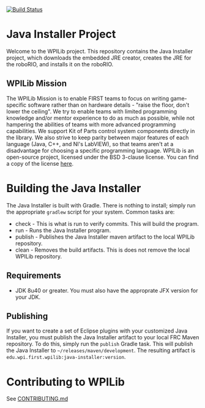 [![Build Status](https://travis-ci.org/wpilibsuite/java-installer.svg?branch=master)](https://travis-ci.org/wpilibsuite/java-installer)
# Java Installer Project

Welcome to the WPILib project. This repository contains the Java Installer project, which downloads the embedded JRE creator, creates the JRE for the roboRIO, and installs it on the roboRIO.

## WPILib Mission

The WPILib Mission is to enable FIRST teams to focus on writing game-specific software rather than on hardware details - "raise the floor, don't lower the ceiling". We try to enable teams with limited programming knowledge and/or mentor experience to do as much as possible, while not hampering the abilities of teams with more advanced programming capabilities. We support Kit of Parts control system components directly in the library. We also strive to keep parity between major features of each language (Java, C++, and NI's LabVIEW), so that teams aren't at a disadvantage for choosing a specific programming language. WPILib is an open-source project, licensed under the BSD 3-clause license. You can find a copy of the license [here](BSD_License_for_WPILib_code.txt).

# Building the Java Installer

The Java Installer is built with Gradle. There is nothing to install; simply run the appropriate `gradlew` script for your system. Common tasks are:

- check - This is what is run to verify commits. This will build the program.
- run - Runs the Java Installer program.
- publish - Publishes the Java Installer maven artifact to the local WPILib repository.
- clean - Removes the build artifacts. This is does not remove the local WPILib repository.

## Requirements

- JDK 8u40 or greater. You must also have the approprate JFX version for your JDK.

## Publishing
If you want to create a set of Eclipse plugins with your customized Java Installer, you must publish the Java Installer artifact to your local FRC Maven repository. To do this, simply run the `publish` Gradle task. This will publish the Java Installer to `~/releases/maven/development`. The resulting artifact is `edu.wpi.first.wpilib:java-installer:version`.

# Contributing to WPILib
See [CONTRIBUTING.md](CONTRIBUTING.md)